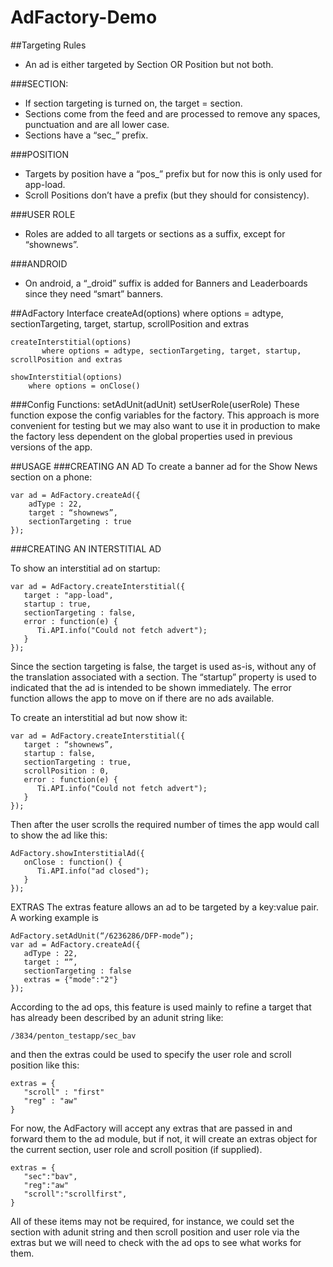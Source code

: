 # AdFactory-Demo

##Targeting Rules
- An ad is either targeted by Section OR Position but not both.

###SECTION:
- If section targeting is turned on, the target = section.
- Sections come from the feed and are processed to remove any spaces, punctuation and are all lower case.
- Sections have a “sec_” prefix.

###POSITION
- Targets by position have a “pos_” prefix but for now this is only used for app-load.
- Scroll Positions don’t have a prefix (but they should for consistency).

###USER ROLE
- Roles are added to all targets or sections as a suffix, except for “shownews”.

###ANDROID
- On android, a “_droid” suffix is added for Banners and Leaderboards since they need “smart” banners.

##AdFactory Interface
    createAd(options)
           where options = adtype, sectionTargeting, target, startup, scrollPosition and extras

    createInterstitial(options)
           where options = adtype, sectionTargeting, target, startup, scrollPosition and extras

    showInterstitial(options)
        where options = onClose()

###Config Functions:
    setAdUnit(adUnit)
    setUserRole(userRole)
These function expose the config variables for the factory. This approach is more convenient for testing but we may also want to use it in production to make the factory less dependent on the global properties used in previous versions of the app.

##USAGE
###CREATING AN AD
To create a banner ad for the Show News section on a phone:

    var ad = AdFactory.createAd({
        adType : 22, 
        target : “shownews”,
        sectionTargeting : true
    });


###CREATING AN INTERSTITIAL AD

To show an interstitial ad on startup:

    var ad = AdFactory.createInterstitial({
       target : "app-load",
       startup : true,
       sectionTargeting : false,
       error : function(e) {
          Ti.API.info("Could not fetch advert");
       }
    });

Since the section targeting is false, the target is used as-is, without any of the translation associated with a section. The “startup” property is used to indicated that the ad is intended to be shown immediately. The error function allows the app to move on if there are no ads available.

To create an interstitial ad but now show it:

    var ad = AdFactory.createInterstitial({
       target : “shownews”,
       startup : false,
       sectionTargeting : true,
       scrollPosition : 0,
       error : function(e) {
          Ti.API.info("Could not fetch advert");
       }
    });

Then after the user scrolls the required number of times the app would call to show the ad like this:

    AdFactory.showInterstitialAd({
       onClose : function() {
          Ti.API.info("ad closed");
       }
    });

EXTRAS
The extras feature allows an ad to be targeted by a key:value pair. A working example is 

    AdFactory.setAdUnit(“/6236286/DFP-mode”);
    var ad = AdFactory.createAd({
       adType : 22, 
       target : “”,
       sectionTargeting : false
       extras = {"mode":"2"}
    });

According to the ad ops, this feature is used mainly to refine a target that has already been described by an adunit string like:

    /3834/penton_testapp/sec_bav

and then the extras could be used to specify the user role and scroll position like this:

    extras = {
       "scroll" : "first"
       "reg" : "aw"
    }

For now, the AdFactory will accept any extras that are passed in and forward them to the ad module, but if not, it will create an extras object for the current section, user role and scroll position (if supplied).

    extras = {
       "sec":"bav",
       "reg":"aw"
       "scroll":"scrollfirst",
    }

All of these items may not be required, for instance, we could set the section with adunit string and then scroll position and user role via the extras but we will need to check with the ad ops to see what works for them.

